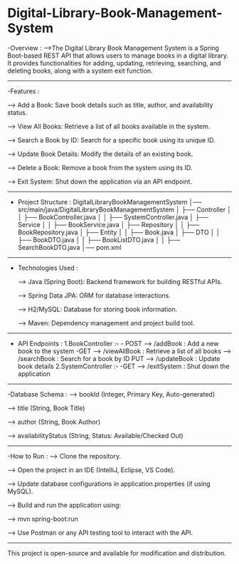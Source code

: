 # Digital-Library-Book-Management-System

-Overview : 
  -->The Digital Library Book Management System is a Spring Boot-based REST API that allows users to manage books in a digital library. It provides functionalities for adding, updating, retrieving, searching, and deleting books, along with a system exit function.
  
-----------------------------------------------------------------------------------------------------------------------------------------------------------------------

-Features : 

  --> Add a Book: Save book details such as title, author, and availability status.

  --> View All Books: Retrieve a list of all books available in the system.

  --> Search a Book by ID: Search for a specific book using its unique ID.

  --> Update Book Details: Modify the details of an existing book.

  --> Delete a Book: Remove a book from the system using its ID.

  --> Exit System: Shut down the application via an API endpoint.
  
--------------------------------------------------------------------------------------------------------------------------------------------------------------------

- Project Structure :
    DigitalLibraryBookManagementSystem
    │── src/main/java/DigitalLibraryBookManagementSystem
    │   ├── Controller
    │   │   ├── BookController.java
    │   │   ├── SystemController.java
    │   ├── Service
    │   │   ├── BookService.java
    │   ├── Repository
    │   │   ├── BookRepository.java
    │   ├── Entity
    │   │   ├── Book.java
    │   ├── DTO
    │   │   ├── BookDTO.java
    │   │   ├── BookListDTO.java
    │   │   ├── SearchBookDTO.java
    │── pom.xml

-------------------------------------------------------------------------------------------------------------------------------------------------------------------  
- Technologies Used :

  --> Java (Spring Boot): Backend framework for building RESTful APIs.
  
  --> Spring Data JPA: ORM for database interactions.
  
  --> H2/MySQL: Database for storing book information.
  
  --> Maven: Dependency management and project build tool.

--------------------------------------------------------------------------------------------------------------------------------------------------------------------

- API Endpoints :
  1.BookController :-
      - POST
        --> /addBook : Add a new book to the system
      -GET
        --> /viewAllBook : Retrieve a list of all books
        --> /searchBook : Search for a book by ID
      PUT
        --> /updateBook : Update book details
  2.SystemController :-
      -GET
        --> /exitSystem : Shut down the application

--------------------------------------------------------------------------------------------------------------------------------------------------------------------

-Database Schema : 
  --> bookId (Integer, Primary Key, Auto-generated)
  
  --> title (String, Book Title)
  
  --> author (String, Book Author)
  
  --> availabilityStatus (String, Status: Available/Checked Out)

--------------------------------------------------------------------------------------------------------------------------------------------------------------------

-How to Run : 
  --> Clone the repository.
  
  --> Open the project in an IDE (IntelliJ, Eclipse, VS Code).
  
  --> Update database configurations in application.properties (if using MySQL).
  
  --> Build and run the application using:
  
  --> mvn spring-boot:run
  
  --> Use Postman or any API testing tool to interact with the API.

--------------------------------------------------------------------------------------------------------------------------------------------------------------------


This project is open-source and available for modification and distribution.
